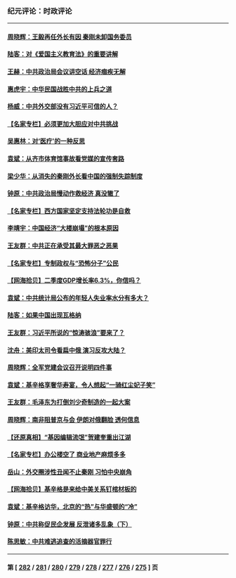 ### 纪元评论：时政评论
---
#### [周晓辉：王毅再任外长有因 秦刚未卸国务委员](../../pages/nsc1025/n14042458.md) 
#### [陆客：对《爱国主义教育法》的重要讲解](../../pages/nsc1025/n14042078.md) 
#### [王赫：中共政治局会议讲空话 经济痼疾无解](../../pages/nsc1025/n14041910.md) 
#### [惠虎宇：中华民国战胜中共的上兵之道](../../pages/nsc1025/n14041723.md) 
#### [杨威：中共外交部没有习近平可信的人？](../../pages/nsc1025/n14041904.md) 
#### [【名家专栏】必须更加大胆应对中共挑战](../../pages/nsc1025/n14039981.md) 
#### [吴惠林：对‘医疗’的一种反思](../../pages/nsc1025/n14041506.md) 
#### [袁斌：从齐市体育馆事故看党媒的宣传套路](../../pages/nsc1025/n14041392.md) 
#### [梁少华：从消失的秦刚外长看中国的强制失踪制度](../../pages/nsc1025/n14041379.md) 
#### [钟原：中共政治局慢动作救经济 真没辙了](../../pages/nsc1025/n14041219.md) 
#### [【名家专栏】西方国家坚定支持法轮功是自救](../../pages/nsc1025/n14041000.md) 
#### [李靖宇：中国经济“大楼崩塌”的根本原因](../../pages/nsc1025/n14041060.md) 
#### [王友群：中共正在承受其最大罪恶之恶果](../../pages/nsc1025/n14041034.md) 
#### [【名家专栏】专制政权与“恐怖分子”公民](../../pages/nsc1025/n14040411.md) 
#### [【网海拾贝】二季度GDP增长率6.3%，你信吗？](../../pages/nsc1025/n14040759.md) 
#### [袁斌：中共统计局公布的年轻人失业率水分有多大？](../../pages/nsc1025/n14040736.md) 
#### [陆客：如果中国出现瓦格纳](../../pages/nsc1025/n14040691.md) 
#### [王友群：习近平所说的“惊涛骇浪”要来了？](../../pages/nsc1025/n14040551.md) 
#### [沈舟：美印太司令看扁中俄 演习反攻大陆？](../../pages/nsc1025/n14040508.md) 
#### [周晓辉：全军党建会议召开说明四件事](../../pages/nsc1025/n14040456.md) 
#### [袁斌：基辛格享奢华寿宴，令人想起“一骑红尘妃子笑”](../../pages/nsc1025/n14040291.md) 
#### [王友群：毛泽东为打倒刘少奇制造的一起大案](../../pages/nsc1025/n14040057.md) 
#### [周晓辉：南非阻普京与会 伊朗对俄翻脸 透何信息](../../pages/nsc1025/n14040060.md) 
#### [【还原真相】“基因编辑流氓”贺建奎重出江湖](../../pages/nsc1025/n14039982.md) 
#### [【名家专栏】办公楼空了 商业地产麻烦多多](../../pages/nsc1025/n14039441.md) 
#### [岳山：外交圈涉性丑闻不止秦刚 习怕中央崩角](../../pages/nsc1025/n14039925.md) 
#### [【网海拾贝】基辛格是来给中美关系钉棺材板的](../../pages/nsc1025/n14039907.md) 
#### [袁斌：基辛格访华，北京的“热”与华盛顿的“冷”](../../pages/nsc1025/n14039892.md) 
#### [钟原：中共称促民企发展 反泄诸多乱象（下）](../../pages/nsc1025/n14039762.md) 
#### [陈思敏：中共难逃追查的活摘器官罪行](../../pages/nsc1025/n14039726.md) 

---
#### 第 [ [282](./282.md) / [281](./281.md) / [280](./280.md) / [279](./279.md) / [278](./278.md) / [277](./277.md) / [276](./276.md) / [275](./275.md) ] 页
